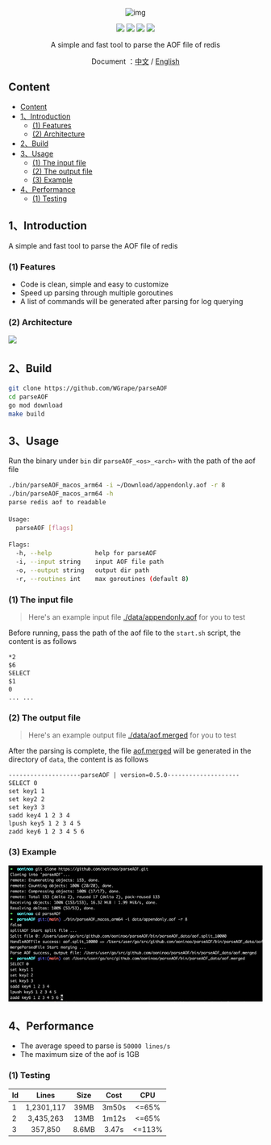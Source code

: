 <p align="center">
<img width="350" alt="img" src="https://user-images.githubusercontent.com/35942268/144242038-940e428f-5a99-4bcf-9d68-5d9e4f9b7a40.png">
</p>

<p align="center">
    <img src="https://img.shields.io/badge/Go-1.16+-blue.svg">
    <a href="https://app.travis-ci.com/github/WGrape/parseAOF"><img src="https://app.travis-ci.com/WGrape/parseAOF.svg?branch=main"><a>
    <img src="https://img.shields.io/badge/Document-中文/English-orange.svg">
    <img src="https://img.shields.io/badge/License-MIT-green.svg">
</p>

<div align="center">    
    <p>A simple and fast tool to parse the AOF file of redis</p>
    <p>Document ：<a href="/README.zh-CN.md">中文</a> / <a href="/README.md">English</a></p>
</div>


## Content
- [Content](#content)
- [1、Introduction](#1introduction)
  - [(1) Features](#1-features)
  - [(2) Architecture](#2-architecture)
- [2、Build](#2build)
- [3、Usage](#3usage)
  - [(1) The input file](#1-the-input-file)
  - [(2) The output file](#2-the-output-file)
  - [(3) Example](#3-example)
- [4、Performance](#4performance)
  - [(1) Testing](#1-testing)

## 1、Introduction
A simple and fast tool to parse the AOF file of redis

### (1) Features
- Code is clean, simple and easy to customize
- Speed up parsing through multiple goroutines
- A list of commands will be generated after parsing for log querying

### (2) Architecture
<img width="700" src="https://user-images.githubusercontent.com/35942268/145674949-1459562a-4555-493b-9aea-ed1d7d3f23a4.png">

## 2、Build

```bash
git clone https://github.com/WGrape/parseAOF
cd parseAOF
go mod download
make build
```
## 3、Usage
Run the binary under `bin` dir `parseAOF_<os>_<arch>`  with the path of the aof file

```bash
./bin/parseAOF_macos_arm64 -i ~/Download/appendonly.aof -r 8
./bin/parseAOF_macos_arm64 -h
parse redis aof to readable

Usage:
  parseAOF [flags]

Flags:
  -h, --help            help for parseAOF
  -i, --input string    input AOF file path
  -o, --output string   output dir path
  -r, --routines int    max goroutines (default 8)
```

### (1) The input file
> Here's an example input file [./data/appendonly.aof](./data/appendonly.aof) for you to test

Before running, pass the path of the aof file to the ```start.sh``` script, the content is as follows

```text
*2
$6
SELECT
$1
0
... ...
```

### (2) The output file
> Here's an example output file [./data/aof.merged](./data/aof.merged) for you to test

After the parsing is complete, the file [aof.merged](./data/aof.merged) will be generated in the directory of ```data```, the content is as follows

```text
--------------------parseAOF | version=0.5.0--------------------
SELECT 0 
set key1 1 
set key2 2 
set key3 3 
sadd key4 1 2 3 4 
lpush key5 1 2 3 4 5 
zadd key6 1 2 3 4 5 6 
```

### (3) Example
![example](example.png)

## 4、Performance

- The average speed to parse is ```50000 lines/s```
- The maximum size of the aof is 1GB

### (1) Testing

| Id | Lines | Size | Cost | CPU |
| --- | :----:  | :---: | :---: | :---: |
| 1 | 1,2301,117 | 39MB | 3m50s | <=65% |
| 2 | 3,435,263 | 13MB | 1m12s | <=65% |
| 3 | 357,850 | 8.6MB | 3.47s | <=113% |
